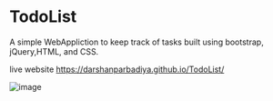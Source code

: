 # TodoList
A simple WebAppliction to keep track of tasks built using bootstrap, jQuery,HTML, and CSS.

live website
https://darshanparbadiya.github.io/TodoList/

![image](https://user-images.githubusercontent.com/65885245/205642100-d541fd55-78cc-422f-a24a-0ccbd30456a2.png)


